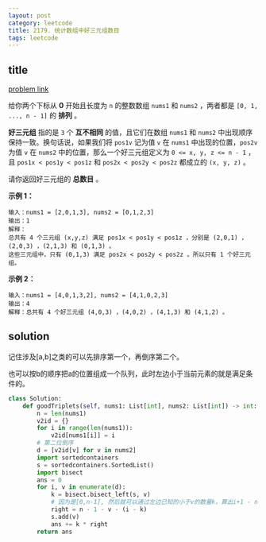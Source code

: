 ```yaml
---
layout: post
category: leetcode
title: 2179. 统计数组中好三元组数目
tags: leetcode
---
```


## title
[problem link](https://leetcode-cn.com/problems/count-good-triplets-in-an-array/)

给你两个下标从 **0** 开始且长度为 `n` 的整数数组 `nums1` 和 `nums2` ，两者都是 `[0, 1, ..., n - 1]` 的 **排列** 。

**好三元组** 指的是 `3` 个 **互不相同** 的值，且它们在数组 `nums1` 和 `nums2` 中出现顺序保持一致。换句话说，如果我们将 `pos1v` 记为值 `v` 在 `nums1` 中出现的位置，`pos2v` 为值 `v` 在 `nums2` 中的位置，那么一个好三元组定义为 `0 <= x, y, z <= n - 1` ，且 `pos1x < pos1y < pos1z` 和 `pos2x < pos2y < pos2z` 都成立的 `(x, y, z)` 。

请你返回好三元组的 **总数目** 。

 

**示例 1：**

```
输入：nums1 = [2,0,1,3], nums2 = [0,1,2,3]
输出：1
解释：
总共有 4 个三元组 (x,y,z) 满足 pos1x < pos1y < pos1z ，分别是 (2,0,1) ，(2,0,3) ，(2,1,3) 和 (0,1,3) 。
这些三元组中，只有 (0,1,3) 满足 pos2x < pos2y < pos2z 。所以只有 1 个好三元组。
```

**示例 2：**

```
输入：nums1 = [4,0,1,3,2], nums2 = [4,1,0,2,3]
输出：4
解释：总共有 4 个好三元组 (4,0,3) ，(4,0,2) ，(4,1,3) 和 (4,1,2) 。
```

## solution

记住涉及[a,b]之类的可以先排序第一个，再倒序第二个。

也可以按b的顺序把a的位置组成一个队列，此时左边小于当前元素的就是满足条件的。

```python
class Solution:
    def goodTriplets(self, nums1: List[int], nums2: List[int]) -> int:
        n = len(nums1)
        v2id = {}
        for i in range(len(nums1)):
            v2id[nums1[i]] = i
        # 第二位倒序
        d = [v2id[v] for v in nums2]
        import sortedcontainers
        s = sortedcontainers.SortedList()
        import bisect
        ans = 0
        for i, v in enumerate(d):
            k = bisect.bisect_left(s, v)
            # 因为是[0,n-1], 然后就可以通过左边已知的小于v的数量k，算出i+1 - n-1 部分有多个个大于v的数量的了
            right = n - 1 - v - (i - k)
            s.add(v)
            ans += k * right
        return ans

```


